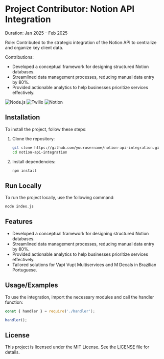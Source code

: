 # Project Contributor: Notion API Integration

Duration: Jan 2025 – Feb 2025

Role: Contributed to the strategic integration of the Notion API to centralize and organize key client data.

Contributions:
* Developed a conceptual framework for designing structured Notion databases.
* Streamlined data management processes, reducing manual data entry by 80%.
* Provided actionable analytics to help businesses prioritize services effectively.


![Node.js](https://img.shields.io/badge/Node.js-v14.17.0-green)
![Twilio](https://img.shields.io/badge/Twilio-v3.0.0-blue)
![Notion](https://img.shields.io/badge/Notion-v1.0.0-orange)

## Installation

To install the project, follow these steps:

1. Clone the repository:
   
   ```bash
   git clone https://github.com/yourusername/notion-api-integration.git
   cd notion-api-integration
   ```

2. Install dependencies:
   
   ```bash
   npm install
   ```

## Run Locally

To run the project locally, use the following command:

```bash
node index.js
```

## Features

- Developed a conceptual framework for designing structured Notion databases.
- Streamlined data management processes, reducing manual data entry by 80%.
- Provided actionable analytics to help businesses prioritize services effectively.
- Tailored solutions for Vapt Vupt Multiservices and M Decals in Brazilian Portuguese.

## Usage/Examples

To use the integration, import the necessary modules and call the handler function:

```javascript
const { handler } = require('./handler');

handler();
```

## License

This project is licensed under the MIT License. See the [LICENSE](LICENSE) file for details.
